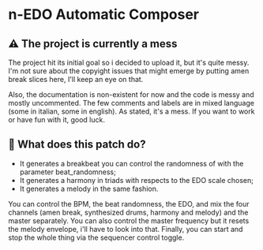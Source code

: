 # n-EDO Automatic Composer
## ⚠️ The project is currently a mess
The project hit its initial goal so i decided to upload it, but it's quite messy.
I'm not sure about the copyight issues that might emerge by putting amen break slices here, I'll keep an eye on that.

Also, the documentation is non-existent for now and the code is messy and mostly uncommented. The few comments and labels are in mixed language (some in italian, some in english). As stated, it's a mess. If you want to work or have fun with it, good luck.

## 🔧 What does this patch do?
* It generates a breakbeat you can control the randomness of with the parameter beat_randomness;
* It generates a harmony in triads with respects to the EDO scale chosen;
* It generates a melody in the same fashion.

You can control the BPM, the beat randomness, the EDO, and mix the four channels (amen break, synthesized drums, harmony and melody) and the master separately. You can also control the master frequency but it resets the melody envelope, i'll have to look into that.
Finally, you can start and stop the whole thing via the sequencer control toggle.

